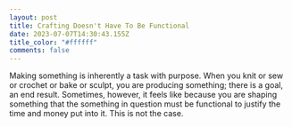 ```yaml
---
layout: post
title: Crafting Doesn't Have To Be Functional
date: 2023-07-07T14:30:43.155Z
title_color: "#ffffff"
comments: false
---
```

M﻿aking something is inherently a task with purpose. When you knit or sew or crochet or bake or sculpt, you are producing something; there is a goal, an end result. Sometimes, however, it feels like because you are shaping something that the something in question must be functional to justify the time and money put into it. This is not the case.